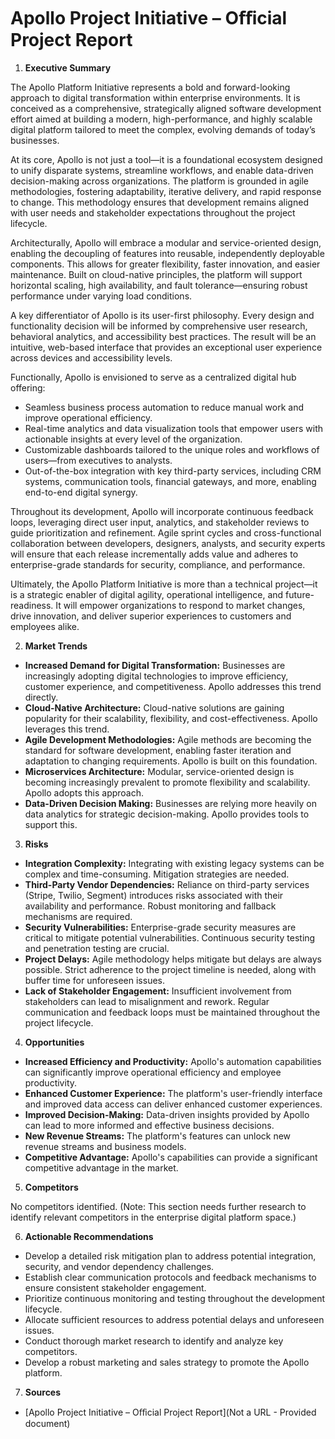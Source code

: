 # Apollo Project Initiative – Oﬀicial Project Report

1. **Executive Summary**

The Apollo Platform Initiative represents a bold and forward-looking approach to digital transformation within enterprise environments. It is conceived as a comprehensive, strategically aligned software development effort aimed at building a modern, high-performance, and highly scalable digital platform tailored to meet the complex, evolving demands of today’s businesses.

At its core, Apollo is not just a tool—it is a foundational ecosystem designed to unify disparate systems, streamline workflows, and enable data-driven decision-making across organizations. The platform is grounded in agile methodologies, fostering adaptability, iterative delivery, and rapid response to change. This methodology ensures that development remains aligned with user needs and stakeholder expectations throughout the project lifecycle.

Architecturally, Apollo will embrace a modular and service-oriented design, enabling the decoupling of features into reusable, independently deployable components. This allows for greater flexibility, faster innovation, and easier maintenance. Built on cloud-native principles, the platform will support horizontal scaling, high availability, and fault tolerance—ensuring robust performance under varying load conditions.

A key differentiator of Apollo is its user-first philosophy. Every design and functionality decision will be informed by comprehensive user research, behavioral analytics, and accessibility best practices. The result will be an intuitive, web-based interface that provides an exceptional user experience across devices and accessibility levels.

Functionally, Apollo is envisioned to serve as a centralized digital hub offering:

* Seamless business process automation to reduce manual work and improve operational efficiency.
* Real-time analytics and data visualization tools that empower users with actionable insights at every level of the organization.
* Customizable dashboards tailored to the unique roles and workflows of users—from executives to analysts.
* Out-of-the-box integration with key third-party services, including CRM systems, communication tools, financial gateways, and more, enabling end-to-end digital synergy.

Throughout its development, Apollo will incorporate continuous feedback loops, leveraging direct user input, analytics, and stakeholder reviews to guide prioritization and refinement. Agile sprint cycles and cross-functional collaboration between developers, designers, analysts, and security experts will ensure that each release incrementally adds value and adheres to enterprise-grade standards for security, compliance, and performance.

Ultimately, the Apollo Platform Initiative is more than a technical project—it is a strategic enabler of digital agility, operational intelligence, and future-readiness. It will empower organizations to respond to market changes, drive innovation, and deliver superior experiences to customers and employees alike.


2. **Market Trends**

* **Increased Demand for Digital Transformation:** Businesses are increasingly adopting digital technologies to improve efficiency, customer experience, and competitiveness.  Apollo addresses this trend directly.
* **Cloud-Native Architecture:** Cloud-native solutions are gaining popularity for their scalability, flexibility, and cost-effectiveness.  Apollo leverages this trend.
* **Agile Development Methodologies:** Agile methods are becoming the standard for software development, enabling faster iteration and adaptation to changing requirements. Apollo is built on this foundation.
* **Microservices Architecture:**  Modular, service-oriented design is becoming increasingly prevalent to promote flexibility and scalability.  Apollo adopts this approach.
* **Data-Driven Decision Making:** Businesses are relying more heavily on data analytics for strategic decision-making. Apollo provides tools to support this.


3. **Risks**

* **Integration Complexity:** Integrating with existing legacy systems can be complex and time-consuming.  Mitigation strategies are needed.
* **Third-Party Vendor Dependencies:** Reliance on third-party services (Stripe, Twilio, Segment) introduces risks associated with their availability and performance.  Robust monitoring and fallback mechanisms are required.
* **Security Vulnerabilities:**  Enterprise-grade security measures are critical to mitigate potential vulnerabilities. Continuous security testing and penetration testing are crucial.
* **Project Delays:**  Agile methodology helps mitigate but delays are always possible.  Strict adherence to the project timeline is needed, along with buffer time for unforeseen issues.
* **Lack of Stakeholder Engagement:**  Insufficient involvement from stakeholders can lead to misalignment and rework.  Regular communication and feedback loops must be maintained throughout the project lifecycle.



4. **Opportunities**

* **Increased Efficiency and Productivity:**  Apollo's automation capabilities can significantly improve operational efficiency and employee productivity.
* **Enhanced Customer Experience:** The platform's user-friendly interface and improved data access can deliver enhanced customer experiences.
* **Improved Decision-Making:**  Data-driven insights provided by Apollo can lead to more informed and effective business decisions.
* **New Revenue Streams:**  The platform's features can unlock new revenue streams and business models.
* **Competitive Advantage:**  Apollo's capabilities can provide a significant competitive advantage in the market.


5. **Competitors**

No competitors identified.  (Note: This section needs further research to identify relevant competitors in the enterprise digital platform space.)


6. **Actionable Recommendations**

* Develop a detailed risk mitigation plan to address potential integration, security, and vendor dependency challenges.
* Establish clear communication protocols and feedback mechanisms to ensure consistent stakeholder engagement.
* Prioritize continuous monitoring and testing throughout the development lifecycle.
* Allocate sufficient resources to address potential delays and unforeseen issues.
* Conduct thorough market research to identify and analyze key competitors.
* Develop a robust marketing and sales strategy to promote the Apollo platform.

7. **Sources**

* [Apollo Project Initiative – Oﬀicial Project Report](Not a URL - Provided document)